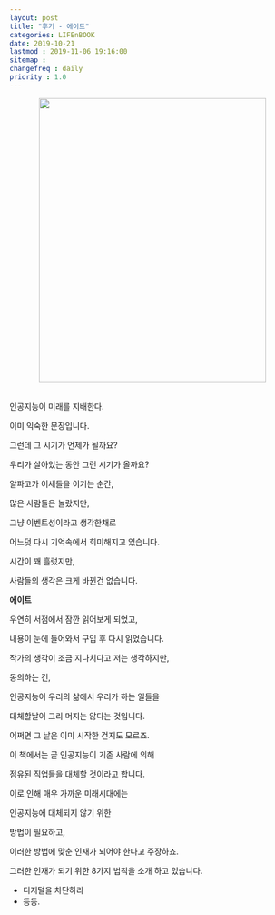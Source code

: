 ```yaml
---
layout: post
title: "후기 - 에이트"
categories: LIFEnBOOK
date: 2019-10-21
lastmod : 2019-11-06 19:16:00
sitemap :
changefreq : daily
priority : 1.0
---
```




<center><img src="http://image.yes24.com/momo/TopCate2628/MidCate008/262775884.jpg" style="height:500px; width:400px" ></center>

<br>

인공지능이 미래를 지배한다. 

이미 익숙한 문장입니다. 

그런데 그 시기가 언제가 될까요?

우리가 살아있는 동안 그런 시기가 올까요?



알파고가 이세돌을 이기는 순간, 

많은 사람들은 놀랐지만, 

그냥 이벤트성이라고 생각한채로 

어느덧 다시 기억속에서 희미해지고 있습니다. 



시간이 꽤 흘렀지만, 

사람들의 생각은 크게 바뀐건 없습니다. 



**에이트**



우연히 서점에서 잠깐 읽어보게 되었고, 

내용이 눈에 들어와서 구입 후 다시 읽었습니다. 



작가의 생각이 조금 지나치다고 저는 생각하지만, 

동의하는 건, 

인공지능이 우리의 삶에서 우리가 하는 일들을 

대체할날이 그리 머지는 않다는 것입니다. 



어쩌면 그 날은 이미 시작한 건지도 모르죠. 



이 책에서는 곧 인공지능이 기존 사람에 의해 

점유된 직업들을 대체할 것이라고 합니다. 



이로 인해 매우 가까운 미래시대에는 

인공지능에 대체되지 않기 위한 

방법이 필요하고, 

이러한 방법에 맞춘 인재가 되어야 한다고 주장하죠. 



그러한 인재가 되기 위한 8가지 법칙을 소개 하고 있습니다. 



* 디지털을 차단하라
* 등등.



